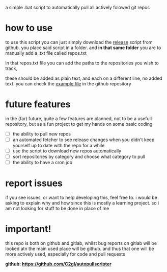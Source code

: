 a simple .bat script to automatically pull all actively folowed git repos

# how to use 
to use this script you can just simply download the [release](https://github.com/C2gl/autopullscripter/releases) script from github. 
you place said script in a folder. and **in that same folder** you are to manually add a .txt file called repos.txt

in that repos.txt file you can add the paths to the repositories you wish to track, 

these should be added as plain text, and each on a different line, no added text. 
you can check the [example file](https://github.com/C2gl/autopullscripter/blob/main/repos.txt) in the github repository


# future features 
in the (far) future, quite a few features are planned, not to be a usefull repository, but as a fun project to get my hands on some basic coding

- [ ] the ability to pull new repos
- [ ] an automated fetcher to see release changes when you didn't keep yourself up to date with the repo for a while
- [ ] use the script to download new repos automatically 
- [ ] sort repositories by category and choose what category to pull
- [ ] the ability to have a cron job

# report issues 
if you see issues, or want to help developing this, feel free to.
i would be asking to explain why and how since this is mostly a learning project. so i am not looking for stuff to be done in place of me 

# important! 
this repo is both on github and gitlab, 
whilst bug reports on gitlab will be looked atn the main used place will be github. and thus that one will be more actively used, especially for code and pull requests

**github: https://github.com/C2gl/autopullscripter**
